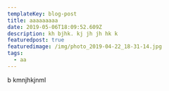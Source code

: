 ```yaml
---
templateKey: blog-post
title: aaaaaaaaa
date: 2019-05-06T18:09:52.609Z
description: kh bjhk. kj jh jh hk k
featuredpost: true
featuredimage: /img/photo_2019-04-22_18-31-14.jpg
tags:
  - aa
---
```

b kmnjhkjnml
